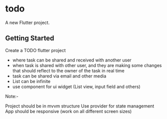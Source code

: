 # todo

A new Flutter project.

## Getting Started

Create a TODO flutter project

- where task can be shared and received with another user
- when task is shared with other user, and they are making some changes 
  that should reflect to the owner of the task in real time
- task can be shared via email and other media
- List can be infinite
- use component for ui widget (List view, input field and others)


Note:-

Project should be in mvvm structure
Use provider for state management
App should be responsive (work on all different screen sizes)

